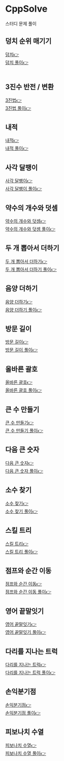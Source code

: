 # CppSolve
스터디 문제 풀이

## 덩치 순위 매기기
[덩치👉](https://www.acmicpc.net/problem/7568 "더엉치")
<br>
[덩치 풀이👉](https://github.com/HongryeolSeong/CppSolve/blob/main/Cpp/0531_%EB%8D%A9%EC%B9%98.cpp "더엉치 풀이")
<br>
<br>

## 3진수 반전 / 변환
[3진법👉](https://programmers.co.kr/learn/courses/30/lessons/68935 "3진법")
<br>
[3진법 풀이👉](https://github.com/HongryeolSeong/CppSolve/blob/main/Cpp/0602_3%EC%A7%84%EB%B2%95%EB%92%A4%EC%A7%91%EA%B8%B0.cpp "3진법 풀이")
<br>

## 내적
[내적👉](https://programmers.co.kr/learn/courses/30/lessons/70128 "내적")
<br>
[내적 풀이👉](https://github.com/HongryeolSeong/CppSolve/blob/main/Cpp/0604_%EB%82%B4%EC%A0%81.cpp "내적 풀이")
<br>

## 사각 달팽이
[사각 달팽이👉](https://codepractice.tistory.com/81 "사각 달팽이")
<br>
[사각 달팽이 풀이👉](https://github.com/HongryeolSeong/CppSolve/blob/main/Cpp/0604_%EB%8B%AC%ED%8C%BD%EC%9D%B42.cpp "사각 달팽이 풀이")
<br>

## 약수의 개수와 덧셈
[약수의 개수와 덧셈👉](https://programmers.co.kr/learn/courses/30/lessons/77884 "약수의 개수와 덧셈")
<br>
[약수의 개수와 덧셈 풀이👉](https://github.com/HongryeolSeong/CppSolve/blob/main/Cpp/0607_1_%EC%95%BD%EC%88%98.cpp "약수의 개수와 덧셈 풀이")
<br>

## 두 개 뽑아서 더하기
[두 개 뽑아서 더하기👉](https://programmers.co.kr/learn/courses/30/lessons/68644 "두 개 뽑아서 더하기")
<br>
[두 개 뽑아서 더하기 풀이👉](https://github.com/HongryeolSeong/CppSolve/blob/main/Cpp/0607_2_%EB%91%90%EA%B0%9C%EB%BD%91%EC%95%84%EC%84%9C%EB%8D%94%ED%95%98%EA%B8%B0.cpp "두 개 뽑아서 더하기 풀이")
<br>

## 음양 더하기
[음양 더하기👉](https://programmers.co.kr/learn/courses/30/lessons/76501 "음양더하기")
<br>
[음양 더하기 풀이👉](https://github.com/HongryeolSeong/CppSolve/blob/main/Cpp/0607_3_%EC%9D%8C%EC%96%91%EB%8D%94%ED%95%98%EA%B8%B0.cpp "음양 더하기 풀이")
<br>

## 방문 길이
[방문 길이👉](https://programmers.co.kr/learn/courses/30/lessons/49994 "방문 길이")
<br>
[방문 길이 풀이👉](https://github.com/HongryeolSeong/CppSolve/blob/main/Cpp/0609_%EB%B0%A9%EB%AC%B8%EA%B8%B8%EC%9D%B4.cpp "방문 길이 풀이")
<br>

## 올바른 괄호
[올바른 괄호👉](https://programmers.co.kr/learn/courses/30/lessons/12909 "올바른 괄호")
<br>
[올바른 괄호 풀이👉](https://github.com/HongryeolSeong/CppSolve/blob/main/Cpp/0611_%EC%98%AC%EB%B0%94%EB%A5%B8%EA%B4%84%ED%98%B8.cpp "올바른 괄호 풀이")
<br>

## 큰 수 만들기
[큰 수 만들기👉](https://programmers.co.kr/learn/courses/30/lessons/42883 "큰수 만들기")
<br>
[큰 수 만들기 풀이👉](https://github.com/HongryeolSeong/CppSolve/blob/main/Cpp/0614_%ED%81%B0%EC%88%98%EB%A7%8C%EB%93%A4%EA%B8%B0.cpp "큰수 만들기 풀이")
<br>

## 다음 큰 숫자
[다음 큰 숫자👉](https://programmers.co.kr/learn/courses/30/lessons/12911 "다음 큰 숫자")
<br>
[다음 큰 숫자 풀이👉](https://github.com/HongryeolSeong/CppSolve/blob/main/Cpp/0616_%EB%8B%A4%EC%9D%8C%ED%81%B0%EC%88%AB%EC%9E%90.cpp "다음 큰 숫자 풀이")
<br>

## 소수 찾기
[소수 찾기👉](https://programmers.co.kr/learn/courses/30/lessons/42839 "소수 찾기")
<br>
[소수 찾기 풀이👉](https://github.com/HongryeolSeong/CppSolve/blob/main/Cpp/0618_%EC%86%8C%EC%88%98%EC%B0%BE%EA%B8%B0.cpp "소수 찾기 풀이")
<br>

## 스킬 트리
[스킬 트리👉](https://programmers.co.kr/learn/courses/30/lessons/49993#fnref1 "스킬 트리")
<br>
[스킬 트리 풀이👉](https://github.com/HongryeolSeong/CppSolve/blob/main/Cpp/0623_%EC%8A%A4%ED%82%AC%ED%8A%B8%EB%A6%AC.cpp "스킬 트리 풀이")
<br>

## 점프와 순간 이동
[점프와 순간 이동👉](https://programmers.co.kr/learn/courses/30/lessons/12980 "점프와 순간 이동")
<br>
[점프와 순간 이동 풀이👉](https://github.com/HongryeolSeong/CppSolve/blob/main/Cpp/0625_%EC%A0%90%ED%94%84%EC%99%80%EC%88%9C%EA%B0%84%EC%9D%B4%EB%8F%99.cpp "점프와 순간 이동 풀이")
<br>

## 영어 끝말잇기
[영어 끝말잇기👉](https://programmers.co.kr/learn/courses/30/lessons/12981 "영어 끝말잇기")
<br>
[영어 끝말잇기 풀이👉](https://github.com/HongryeolSeong/CppSolve/blob/main/Cpp/0625_%EC%98%81%EC%96%B4%EB%81%9D%EB%A7%90%EC%9E%87%EA%B8%B0.cpp "영어 끝말잇기 풀이")
<br>

## 다리를 지나는 트럭
[다리를 지나는 트럭👉](https://programmers.co.kr/learn/courses/30/lessons/42583 "다리를 지나는 트럭")
<br>
[다리를 지나는 트럭 풀이👉](https://github.com/HongryeolSeong/CppSolve/blob/main/Cpp/0628_%EB%8B%A4%EB%A6%AC%EB%A5%BC%EC%A7%80%EB%82%98%EB%8A%94%ED%8A%B8%EB%9F%AD.cpp "다리를 지나는 트럭 풀이")
<br>

## 손익분기점
[손익분기점👉](https://www.acmicpc.net/problem/1712 "손익분기점")
<br>
[손익분기점 풀이👉](https://github.com/HongryeolSeong/CppSolve/blob/main/Cpp/0630_%EC%86%90%EC%9D%B5%EB%B6%84%EA%B8%B0%EC%A0%90.cpp "손익분기점 풀이")
<br>

## 피보나치 수열
[피보나치 수열👉](https://programmers.co.kr/learn/courses/30/lessons/12945?language=cpp "손익분기점")
<br>
[피보나치 수열 풀이👉](https://github.com/HongryeolSeong/CppSolve/blob/main/Cpp/0630_%ED%94%BC%EB%B3%B4%EB%82%98%EC%B9%98%EC%88%98.cpp "손익분기점 풀이")
<br>
